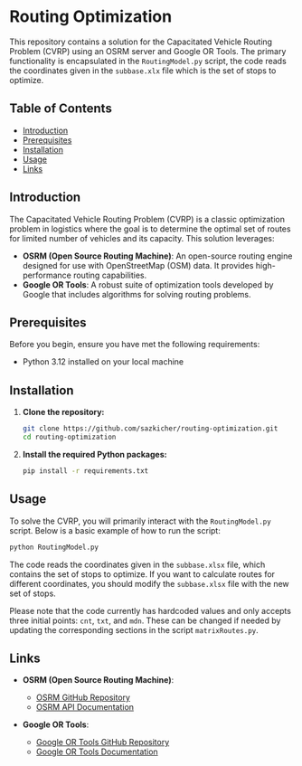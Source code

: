 # Routing Optimization

This repository contains a solution for the Capacitated Vehicle Routing Problem (CVRP) using an OSRM server and Google OR Tools. The primary functionality is encapsulated in the `RoutingModel.py` script, the code reads the coordinates given in the `subbase.xlx` file which is the set of stops to optimize.

## Table of Contents

- [Introduction](#introduction)
- [Prerequisites](#prerequisites)
- [Installation](#installation)
- [Usage](#usage)
- [Links](#links)

## Introduction

The Capacitated Vehicle Routing Problem (CVRP) is a classic optimization problem in logistics where the goal is to determine the optimal set of routes for limited number of vehicles and its capacity. This solution leverages:

- **OSRM (Open Source Routing Machine)**: An open-source routing engine designed for use with OpenStreetMap (OSM) data. It provides high-performance routing capabilities.
- **Google OR Tools**: A robust suite of optimization tools developed by Google that includes algorithms for solving routing problems.

## Prerequisites

Before you begin, ensure you have met the following requirements:

- Python 3.12 installed on your local machine


## Installation

1. **Clone the repository:**

    ```bash
    git clone https://github.com/sazkicher/routing-optimization.git
    cd routing-optimization
    ```

2. **Install the required Python packages:**

    ```bash
    pip install -r requirements.txt
    ```


## Usage

To solve the CVRP, you will primarily interact with the `RoutingModel.py` script. Below is a basic example of how to run the script:

```bash
python RoutingModel.py
```

The code reads the coordinates given in the `subbase.xlsx` file, which contains the set of stops to optimize. If you want to calculate routes for different coordinates, you should modify the `subbase.xlsx` file with the new set of stops.

Please note that the code currently has hardcoded values and only accepts three initial points: `cnt`, `txt`, and `mdn`. These can be changed if needed by updating the corresponding sections in the script `matrixRoutes.py`.


## Links

- **OSRM (Open Source Routing Machine)**:
  - [OSRM GitHub Repository](https://github.com/Project-OSRM/osrm-backend)
  - [OSRM API Documentation](http://project-osrm.org/docs/v5.24.0/api/#general-options)

- **Google OR Tools**:
  - [Google OR Tools GitHub Repository](https://github.com/google/or-tools)
  - [Google OR Tools Documentation](https://developers.google.com/optimization)